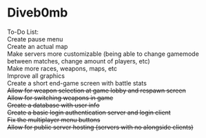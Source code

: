 Diveb0mb<br>
========
To-Do List:<br>
Create pause menu<br>
Create an actual map<br>
Make servers more customizable (being able to change gamemode between matches, change amount of players, etc)<br>
Make more races, weapons, maps, etc<br>
Improve all graphics<br>
Create a short end-game screen with battle stats<br>
<s>Allow for weapon selection at game lobby and respawn screen</s><br>
<s>Allow for switching weapons in game</s><br>
<s>Create a database with user info</s><br>
<s>Create a basic login authentication server and login client</s><br>
<s>Fix the multiplayer menu buttons</s><br>
<s>Allow for public server hosting (servers with no alongside clients)</s><br>